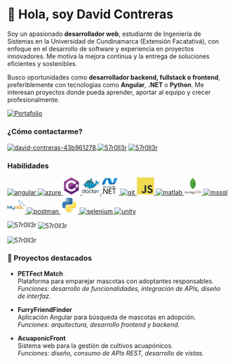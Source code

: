 # 👋 Hola, soy David Contreras

Soy un apasionado <b>desarrollador web</b>, estudiante de Ingeniería de Sistemas en la Universidad de Cundinamarca (Extensión Facatativá), con enfoque en el desarrollo de software y experiencia en proyectos innovadores. Me motiva la mejora continua y la entrega de soluciones eficientes y sostenibles.

Busco oportunidades como <b>desarrollador backend, fullstack o frontend</b>, preferiblemente con tecnologías como **Angular**, <b>.NET</b> o <b>Python</b>. Me interesan proyectos donde pueda aprender, aportar al equipo y crecer profesionalmente.

[![Portafolio](https://img.shields.io/badge/Portafolio-02383C?style=for-the-badge&logo=microsoft-outlook&logoColor=white)](https://57r0ll3r.github.io/portafolio/)


<h3 align="left"> 
¿Cómo contactarme?
</h3>

<p align="left">

<a href="https://linkedin.com/in/david-contreras-43b961278" target="blank">
<img align="center" src="https://raw.githubusercontent.com/rahuldkjain/github-profile-readme-generator/master/src/images/icons/Social/linked-in-alt.svg" alt="david-contreras-43b961278" height="30" width="40" />
</a>
<a href="https://www.hackerrank.com/57r0ll3r" target="blank"><img align="center" src="https://raw.githubusercontent.com/rahuldkjain/github-profile-readme-generator/master/src/images/icons/Social/hackerrank.svg" alt="57r0ll3r" height="30" width="40" /></a>
<a href="https://codeforces.com/profile/57r0ll3r" target="blank"><img align="center" src="https://raw.githubusercontent.com/rahuldkjain/github-profile-readme-generator/master/src/images/icons/Social/codeforces.svg" alt="57r0ll3r" height="30" width="40" />
</a>
</p>

<h3 align="left"><b>Habilidades</b></h3>
<p align="left"> <a href="https://angular.io" target="_blank" rel="noreferrer"> <img src="https://angular.io/assets/images/logos/angular/angular.svg" alt="angular" width="40" height="40"/> </a> <a href="https://azure.microsoft.com/en-in/" target="_blank" rel="noreferrer"> <img src="https://www.vectorlogo.zone/logos/microsoft_azure/microsoft_azure-icon.svg" alt="azure" width="40" height="40"/> </a> <a href="https://www.w3schools.com/cs/" target="_blank" rel="noreferrer"> <img src="https://raw.githubusercontent.com/devicons/devicon/master/icons/csharp/csharp-original.svg" alt="csharp" width="40" height="40"/> </a> <a href="https://www.docker.com/" target="_blank" rel="noreferrer"> <img src="https://raw.githubusercontent.com/devicons/devicon/master/icons/docker/docker-original-wordmark.svg" alt="docker" width="40" height="40"/> </a> <a href="https://dotnet.microsoft.com/" target="_blank" rel="noreferrer"> <img src="https://raw.githubusercontent.com/devicons/devicon/master/icons/dot-net/dot-net-original-wordmark.svg" alt="dotnet" width="40" height="40"/> </a> <a href="https://git-scm.com/" target="_blank" rel="noreferrer"> <img src="https://www.vectorlogo.zone/logos/git-scm/git-scm-icon.svg" alt="git" width="40" height="40"/> </a> <a href="https://developer.mozilla.org/en-US/docs/Web/JavaScript" target="_blank" rel="noreferrer"> <img src="https://raw.githubusercontent.com/devicons/devicon/master/icons/javascript/javascript-original.svg" alt="javascript" width="40" height="40"/> </a> <a href="https://www.mathworks.com/" target="_blank" rel="noreferrer"> <img src="https://upload.wikimedia.org/wikipedia/commons/2/21/Matlab_Logo.png" alt="matlab" width="40" height="40"/> </a> <a href="https://www.mongodb.com/" target="_blank" rel="noreferrer"> <img src="https://raw.githubusercontent.com/devicons/devicon/master/icons/mongodb/mongodb-original-wordmark.svg" alt="mongodb" width="40" height="40"/> </a> <a href="https://www.microsoft.com/en-us/sql-server" target="_blank" rel="noreferrer"> <img src="https://www.svgrepo.com/show/303229/microsoft-sql-server-logo.svg" alt="mssql" width="40" height="40"/> </a> <a href="https://www.mysql.com/" target="_blank" rel="noreferrer"> <img src="https://raw.githubusercontent.com/devicons/devicon/master/icons/mysql/mysql-original-wordmark.svg" alt="mysql" width="40" height="40"/> </a> <a href="https://postman.com" target="_blank" rel="noreferrer"> <img src="https://www.vectorlogo.zone/logos/getpostman/getpostman-icon.svg" alt="postman" width="40" height="40"/> </a> <a href="https://www.python.org" target="_blank" rel="noreferrer"> <img src="https://raw.githubusercontent.com/devicons/devicon/master/icons/python/python-original.svg" alt="python" width="40" height="40"/> </a> <a href="https://www.selenium.dev" target="_blank" rel="noreferrer"> <img src="https://raw.githubusercontent.com/detain/svg-logos/780f25886640cef088af994181646db2f6b1a3f8/svg/selenium-logo.svg" alt="selenium" width="40" height="40"/> </a> <a href="https://unity.com/" target="_blank" rel="noreferrer"> <img src="https://www.vectorlogo.zone/logos/unity3d/unity3d-icon.svg" alt="unity" width="40" height="40"/> </a> </p>

<p><img align="left" src="https://github-readme-stats.vercel.app/api/top-langs?username=57r0ll3r&show_icons=true&locale=en&layout=compact" alt="57r0ll3r" /></p>

<p>&nbsp;<img align="center" src="https://github-readme-stats.vercel.app/api?username=57r0ll3r&show_icons=true&locale=en" alt="57r0ll3r" /></p>

<p><img align="center" src="https://github-readme-streak-stats.herokuapp.com/?user=57r0ll3r&" alt="57r0ll3r" /></p>


### 🚀 Proyectos destacados

- **PETFect Match**  
  Plataforma para emparejar mascotas con adoptantes responsables.  
  _Funciones: desarrollo de funcionalidades, integración de APIs, diseño de interfaz._

- **FurryFriendFinder**  
  Aplicación Angular para búsqueda de mascotas en adopción.  
  _Funciones: arquitectura, desarrollo frontend y backend._

- **AcuaponicFront**  
  Sistema web para la gestión de cultivos acuapónicos.  
  _Funciones: diseño, consumo de APIs REST, desarrollo de vistas._
